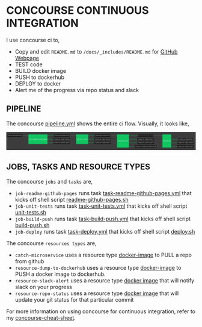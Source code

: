 # CONCOURSE CONTINUOUS INTEGRATION

I use concourse ci to,

* Copy and edit `README.md` to `/docs/_includes/README.md` for
  [GitHub Webpage](https://jeffdecola.github.io/catch-microservice/)
* TEST code
* BUILD docker image
* PUSH to dockerhub
* DEPLOY to docker
* Alert me of the progress via repo status and slack

## PIPELINE

The concourse
[pipeline.yml](https://github.com/JeffDeCola/catch-microservice/blob/master/ci/pipeline.yml)
shows the entire ci flow. Visually, it looks like,

![IMAGE - catch-microservice concourse ci pipeline - IMAGE](docs/pics/catch-microservice-pipeline.jpg)

## JOBS, TASKS AND RESOURCE TYPES

The concourse `jobs` and `tasks` are,

* `job-readme-github-pages` runs task
  [task-readme-github-pages.yml](https://github.com/JeffDeCola/catch-microservice/blob/master/ci/tasks/task-readme-github-pages.yml)
  that kicks off shell script
  [readme-github-pages.sh](https://github.com/JeffDeCola/catch-microservice/blob/master/ci/scripts/readme-github-pages.sh)
* `job-unit-tests` runs task
  [task-unit-tests.yml](https://github.com/JeffDeCola/catch-microservice/blob/master/ci/tasks/task-unit-tests.yml)
  that kicks off shell script
  [unit-tests.sh](https://github.com/JeffDeCola/catch-microservice/tree/master/ci/scripts/unit-tests.sh)
* `job-build-push` runs task
  [task-build-push.yml](https://github.com/JeffDeCola/catch-microservice/blob/master/ci/tasks/task-build-push.yml)
  that kicks off shell script
  [build-push.sh](https://github.com/JeffDeCola/catch-microservice/tree/master/ci/scripts/build-push.sh)
* `job-deploy` runs task
  [task-deploy.yml](https://github.com/JeffDeCola/catch-microservice/blob/master/ci/tasks/task-deploy.yml)
  that kicks off shell script
  [deploy.sh](https://github.com/JeffDeCola/catch-microservice/tree/master/ci/scripts/deploy.sh)

The concourse `resources types` are,

* `catch-microservice` uses a resource type
  [docker-image](https://hub.docker.com/r/concourse/git-resource/)
  to PULL a repo from github
* `resource-dump-to-dockerhub` uses a resource type
  [docker-image](https://hub.docker.com/r/concourse/docker-image-resource/)
  to PUSH a docker image to dockerhub.
* `resource-slack-alert` uses a resource type
  [docker image](https://hub.docker.com/r/cfcommunity/slack-notification-resource)
  that will notify slack on your progress
* `resource-repo-status` uses a resource type
  [docker image](https://hub.docker.com/r/dpb587/github-status-resource)
  that will update your git status for that particular commit

For more information on using concourse for continuous integration,
refer to my
[concourse-cheat-sheet](https://github.com/JeffDeCola/my-cheat-sheets/tree/master/software/operations/continuous-integration-continuous-deployment/concourse-cheat-sheet).
